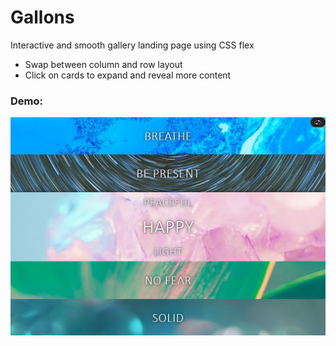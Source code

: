 # Gallons
 Interactive and smooth gallery landing page using CSS flex

 - Swap between column and row layout
 - Click on cards to expand and reveal more content

 ### Demo:
 <img src="assets/demo.png"/>
